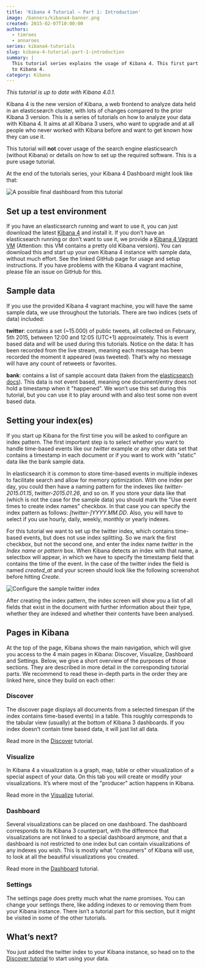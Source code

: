 ```yaml
---
title: 'Kibana 4 Tutorial – Part 1: Introduction'
image: /banners/kibana4-banner.png
created: 2015-02-07T10:00:00
authors:
  - timroes
  - annaroes
series: kibana4-tutorials
slug: kibana-4-tutorial-part-1-introduction
summary: |
  This tutorial series explains the usage of Kibana 4. This first part gives an introduction
  to Kibana 4.
category: Kibana
---
```


*This tutorial is up to date with Kibana 4.0.1.*

Kibana 4 is the new version of Kibana, a web frontend to analyze data held in an
elasticsearch cluster, with lots of changes compared to the prior Kibana 3 version.
This is a series of tutorials on how to analyze your data with Kibana 4. It aims at
all Kibana 3 users, who want to upgrade and at all people who never worked with
Kibana before and want to get known how they can use it.

This tutorial will **not** cover usage of the search engine elasticsearch (without Kibana)
or details on how to set up the required software. This is a pure usage tutorial.

At the end of the tutorials series, your Kibana 4 Dashboard might look like that:

![A possible final dashboard from this tutorial](/kibana4-tutorials/final-dashboard.png)

Set up a test environment
-------------------------

If you have an elasticsearch running and want to use it, you can just download the
latest [Kibana 4](https://www.elastic.co/downloads/kibana) and install it. If you don’t
have an elasticsearch running or don’t want to use it, we provide a
[Kibana 4 Vagrant VM](https://github.com/timroes/kibana4-vagrant) (Attention: this VM contains a pretty old Kibana version).
You can download this and start up your own Kibana 4 instance with sample data, without much effort. See the linked
GitHub page for usage and setup instructions. If you have problems with the Kibana 4
vagrant machine, please file an issue on GitHub for this.

Sample data
-----------

If you use the provided Kibana 4 vagrant machine, you will have the same sample data,
we use throughout the tutorials. There are two indices (sets of data) included:

**twitter**: contains a set (~15.000) of public tweets, all collected on February,
5th 2015, between 12:00 and 12:05 (UTC+1) approximately. This is event based data
and will be used during this tutorials. Notice on the data: It has been recorded
from the live stream, meaning each message has been recorded the moment it appeared
(was tweeted). That’s why no message will have any count of retweets or favorites.

**bank**: contains a list of sample account data (taken from the
[elasticsearch docs](http://www.elasticsearch.org/guide/en/elasticsearch/reference/current/_exploring_your_data.html)).
This data is not event based, meaning one document/entry does not hold a timestamp
when it "happened". We won’t use this set during this tutorial, but you can use it
to play around with and also test some non event based data.

Setting your index(es)
----------------------

If you start up Kibana for the first time you will be asked to configure an index
pattern. The first important step is to select whether you want to handle time-based
events like our *twitter* example or any other data set that contains a timestamp in
each document or if you want to work with "static" data like the bank sample data.

In elasticsearch it is common to store time-based events in multiple indexes to
facilitate search and allow for memory optimization. With one index per day, you
could then have a naming pattern for the indexes like *twitter-2015.01.15*,
*twitter-2015.01.26*, and so on. If you store your data like that (which is not the
case for the sample data) you should mark the "Use event times to create index names"
checkbox. In that case you can specify the index pattern as follows:
*[twitter-]YYYY.MM.DD*. Also, you will have to select if you use hourly, daily, weekly,
monthly or yearly indexes.

For this tutorial we want to set up the twitter index, which contains time-based events,
but does not use index splitting. So we mark the first checkbox, but not the second
one, and enter the index name *twitter* in the *Index name or pattern* box. When Kibana
detects an index with that name, a selectbox will appear, in which we have to specify
the timestamp field that contains the time of the event. In the case of the twitter
index the field is named *created_at* and your screen should look like the following
screenshot before hitting *Create*.

![Configure the sample twitter index](/kibana4-tutorials/index-pattern.png)

After creating the index pattern, the index screen will show you a list of all
fields that exist in the document with further information about their type,
whether they are indexed and whether their contents have been analysed.

Pages in Kibana
---------------

At the top of the page, Kibana shows the main navigation, which will give you access
to the 4 main pages in Kibana: Discover, Visualize, Dashboard and Settings. Below,
we give a short overview of the purposes of those sections. They are described in
more detail in the corresponding tutorial parts. We recommend to read these in-depth
parts in the order they are linked here, since they build on each other:

### Discover

The discover page displays all documents from a selected timespan (if the index
contains time-based events) in a table. This roughly corresponds to the tabular
view (usually) at the bottom of Kibana 3 dashboards. If you index doesn’t contain
time based data, it will just list all data.

Read more in the [Discover](post:part2-discover) tutorial.

### Visualize

In Kibana 4 a visualization is a graph, map, table or other visualization of a
special aspect of your data. On this tab you will create or modify your visualizations.
It’s where most of the "producer" action happens in Kibana.

Read more in the [Visualize](post:part3-visualize) tutorial.

### Dashboard

Several visualizations can be placed on one dashboard. The dashboard corresponds
to its Kibana 3 counterpart, with the difference that visualizations are not linked
to a special dashboard anymore, and that a dashboard is not restricted to one index
but can contain visualizations of any indexes you wish. This is mostly what
"consumers" of Kibana will use, to look at all the beautiful visualizations you created.

Read more in the [Dashboard](post:part4-dashboard) tutorial.

### Settings

The settings page does pretty much what the name promises. You can change your settings
there, like adding indexes to or removing them from your Kibana instance. There isn’t
a tutorial part for this section, but it might be visited in some of the other tutorials.

What’s next?
------------

You just added the twitter index to your Kibana instance, so head on to the
[Discover tutorial](post:part2-discover) to start using your data.
